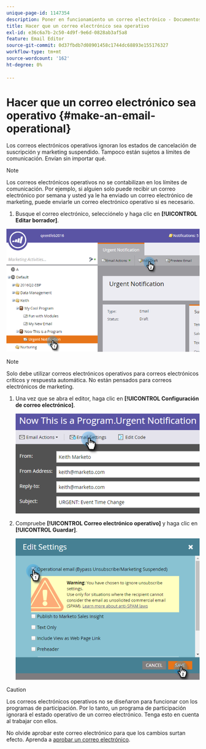 ```yaml
---
unique-page-id: 1147354
description: Poner en funcionamiento un correo electrónico - Documentos de Marketo - Documentación del producto
title: Hacer que un correo electrónico sea operativo
exl-id: e36c6a7b-2c50-4d9f-9e6d-0828ab3af5a8
feature: Email Editor
source-git-commit: 0d37fbdb7d08901458c1744dc68893e155176327
workflow-type: tm+mt
source-wordcount: '162'
ht-degree: 0%

---
```


# Hacer que un correo electrónico sea operativo {#make-an-email-operational}

Los correos electrónicos operativos ignoran los estados de cancelación de suscripción y marketing suspendido. Tampoco están sujetos a límites de comunicación. Envían sin importar qué.

>[!NOTE]
>
>Los correos electrónicos operativos no se contabilizan en los límites de comunicación. Por ejemplo, si alguien solo puede recibir un correo electrónico por semana y usted ya le ha enviado un correo electrónico de marketing, puede enviarle un correo electrónico operativo si es necesario.

1. Busque el correo electrónico, selecciónelo y haga clic en **[!UICONTROL Editar borrador]**.

![](assets/one-1.png)

>[!NOTE]
>
>Solo debe utilizar correos electrónicos operativos para correos electrónicos críticos y respuesta automática. No están pensados para correos electrónicos de marketing.

1. Una vez que se abra el editor, haga clic en **[!UICONTROL Configuración de correo electrónico]**.

   ![](assets/two-1.png)

1. Compruebe **[!UICONTROL Correo electrónico operativo]** y haga clic en **[!UICONTROL Guardar]**.

   ![](assets/three.png)

>[!CAUTION]
>
>Los correos electrónicos operativos no se diseñaron para funcionar con los programas de participación. Por lo tanto, un programa de participación ignorará el estado operativo de un correo electrónico. Tenga esto en cuenta al trabajar con ellos.

No olvide aprobar este correo electrónico para que los cambios surtan efecto. Aprenda a [aprobar un correo electrónico](/help/marketo/product-docs/email-marketing/general/creating-an-email/approve-an-email.md).
